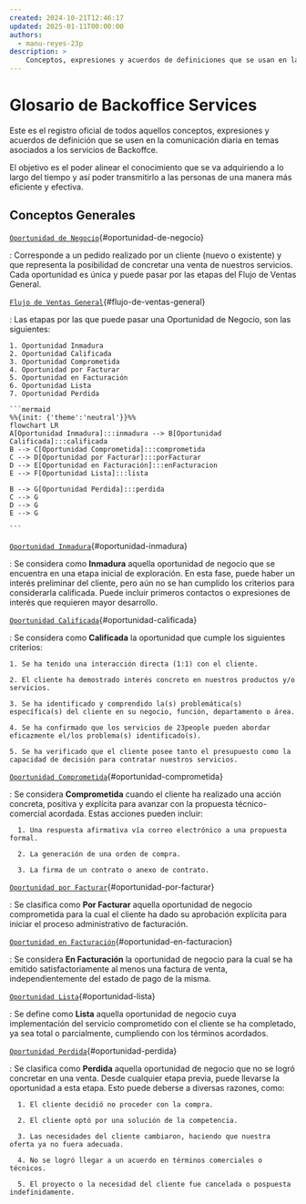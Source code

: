 ```yaml
---
created: 2024-10-21T12:46:17
updated: 2025-01-11T00:00:00
authors:
  - manu-reyes-23p
description: >
    Conceptos, expresiones y acuerdos de definiciones que se usan en la comunicación diaria en temas asociados a los servicios de Backoffice Services.
---
```


# Glosario de Backoffice Services

Este es el registro oficial de todos aquellos conceptos, expresiones y
acuerdos de definición que se usen en la comunicación diaria en temas
asociados a los servicios de Backoffce.

El objetivo es el poder alinear el conocimiento que se va adquiriendo a lo
largo del tiempo y así poder transmitirlo a las personas de una manera más
eficiente y efectiva.

## Conceptos Generales

[`Oportunidad de Negocio`](){#oportunidad-de-negocio}

:   Corresponde a un pedido realizado por un cliente (nuevo o existente) y que
representa la posibilidad de concretar una venta de nuestros servicios. Cada
oportunidad es única y puede pasar por las etapas del Flujo de Ventas General.

[`Flujo de Ventas General`](){#flujo-de-ventas-general}

:   Las etapas por las que puede pasar una Oportunidad de Negocio, son las
    siguientes:

    1. Oportunidad Inmadura
    2. Oportunidad Calificada
    3. Oportunidad Comprometida
    4. Oportunidad por Facturar
    5. Oportunidad en Facturación
    6. Oportunidad Lista
    7. Oportunidad Perdida

    ```mermaid
    %%{init: {'theme':'neutral'}}%%
    flowchart LR
    A[Oportunidad Inmadura]:::inmadura --> B[Oportunidad Calificada]:::calificada
    B --> C[Oportunidad Comprometida]:::comprometida
    C --> D[Oportunidad por Facturar]:::porFacturar
    D --> E[Oportunidad en Facturación]:::enFacturacion
    E --> F[Oportunidad Lista]:::lista
    
    B --> G[Oportunidad Perdida]:::perdida
    C --> G
    D --> G
    E --> G

    ```

[`Oportunidad Inmadura`](){#oportunidad-inmadura}

: Se considera como **Inmadura** aquella oportunidad de negocio que se encuentra
en una etapa inicial de exploración. En esta fase, puede haber un interés
preliminar del cliente, pero aún no se han cumplido los criterios para
considerarla calificada. Puede incluir primeros contactos o expresiones de
interés que requieren mayor desarrollo.

[`Oportunidad Calificada`](){#oportunidad-calificada}

  : Se considera como **Calificada** la oportunidad que cumple los siguientes
  criterios:

    1. Se ha tenido una interacción directa (1:1) con el cliente.

    2. El cliente ha demostrado interés concreto en nuestros productos y/o servicios.

    3. Se ha identificado y comprendido la(s) problemática(s) específica(s) del cliente en su negocio, función, departamento o área.

    4. Se ha confirmado que los servicios de 23people pueden abordar eficazmente el/los problema(s) identificado(s).

    5. Se ha verificado que el cliente posee tanto el presupuesto como la capacidad de decisión para contratar nuestros servicios.

[`Oportunidad Comprometida`](){#oportunidad-comprometida}

:   Se considera **Comprometida** cuando el cliente ha realizado una acción
    concreta, positiva y explícita para avanzar con la propuesta técnico-comercial
    acordada. Estas acciones pueden incluir:

      1. Una respuesta afirmativa vía correo electrónico a una propuesta formal.

      2. La generación de una orden de compra.

      3. La firma de un contrato o anexo de contrato.

[`Oportunidad por Facturar`](){#oportunidad-por-facturar}

:   Se clasifica como **Por Facturar** aquella oportunidad de negocio comprometida
    para la cual el cliente ha dado su aprobación explícita para iniciar el
    proceso administrativo de facturación.

[`Oportunidad en Facturación`](){#oportunidad-en-facturacion}

:   Se considera **En Facturación** la oportunidad de negocio para la cual se ha
    emitido satisfactoriamente al menos una factura de venta, independientemente
    del estado de pago de la misma.

[`Oportunidad Lista`](){#oportunidad-lista}

:   Se define como **Lista** aquella oportunidad de negocio cuya implementación
    del servicio comprometido con el cliente se ha completado, ya sea total o
    parcialmente, cumpliendo con los términos acordados.

[`Oportunidad Perdida`](){#oportunidad-perdida}

:   Se clasifica como **Perdida** aquella oportunidad de negocio que no se logró
    concretar en una venta. Desde cualquier etapa previa, puede llevarse la
    oportunidad a esta etapa. Esto puede deberse a diversas razones, como:

      1. El cliente decidió no proceder con la compra.

      2. El cliente optó por una solución de la competencia.

      3. Las necesidades del cliente cambiaron, haciendo que nuestra oferta ya no fuera adecuada.

      4. No se logró llegar a un acuerdo en términos comerciales o técnicos.

      5. El proyecto o la necesidad del cliente fue cancelada o pospuesta indefinidamente.
